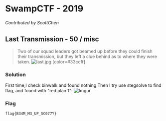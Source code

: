 # SwampCTF - 2019
###### Contributed by ScottChen

## Last Transmission - 50 / misc

> Two of our squad leaders got beamed up before they could finish their transmission, but they left a clue behind as to where they were taken.
> ![last.jpg](https://i.imgur.com/XLfXNW0.jpg)
> [color=#33ccff]

### Solution
First time,I check binwalk and found nothing
Then I try use stegsolve to find flag, and found with "red plan 1":
![Imgur](https://i.imgur.com/9FLwc21.png)

### Flag
```flag{B34M_M3_UP_SC077Y}```